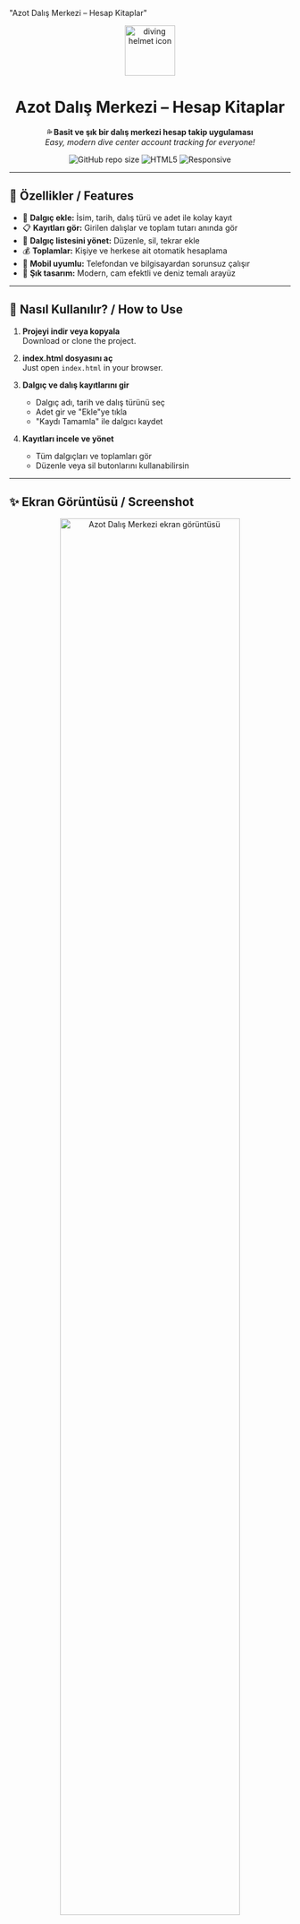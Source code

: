 "Azot Dalış Merkezi – Hesap Kitaplar"<p align="center">
  <img src="https://img.icons8.com/color/96/000000/diving-helmet.png" alt="diving helmet icon" width="90"/>
</p>

<h1 align="center">Azot Dalış Merkezi – Hesap Kitaplar</h1>
<p align="center">
  <b>💦 Basit ve şık bir dalış merkezi hesap takip uygulaması</b><br>
  <i>Easy, modern dive center account tracking for everyone!</i>
</p>

<p align="center">
  <img alt="GitHub repo size" src="https://img.shields.io/github/repo-size/YOUR_GITHUB_USERNAME/YOUR_REPO_NAME?color=00a8e8&style=flat-square">
  <img alt="HTML5" src="https://img.shields.io/badge/Made%20with-HTML5-orange?logo=html5&logoColor=white&style=flat-square">
  <img alt="Responsive" src="https://img.shields.io/badge/Responsive-Yes-brightgreen?style=flat-square">
</p>

---

## 🌊 Özellikler / Features

- 👤 **Dalgıç ekle:** İsim, tarih, dalış türü ve adet ile kolay kayıt
- 📋 **Kayıtları gör:** Girilen dalışlar ve toplam tutarı anında gör
- 🧾 **Dalgıç listesini yönet:** Düzenle, sil, tekrar ekle
- 💰 **Toplamlar:** Kişiye ve herkese ait otomatik hesaplama
- 📱 **Mobil uyumlu:** Telefondan ve bilgisayardan sorunsuz çalışır
- 🎨 **Şık tasarım:** Modern, cam efektli ve deniz temalı arayüz

---

## 🚀 Nasıl Kullanılır? / How to Use

1. **Projeyi indir veya kopyala**  
   Download or clone the project.

2. **index.html dosyasını aç**  
   Just open `index.html` in your browser.

3. **Dalgıç ve dalış kayıtlarını gir**  
   - Dalgıç adı, tarih ve dalış türünü seç
   - Adet gir ve "Ekle"ye tıkla
   - "Kaydı Tamamla" ile dalgıcı kaydet

4. **Kayıtları incele ve yönet**  
   - Tüm dalgıçları ve toplamları gör
   - Düzenle veya sil butonlarını kullanabilirsin

---

## ✨ Ekran Görüntüsü / Screenshot

<p align="center">
  <img src="https://user-images.githubusercontent.com/0000000/demo-screenshot.png" width="80%" alt="Azot Dalış Merkezi ekran görüntüsü">
</p>

---

## ⚙️ Teknoloji / Tech Stack

- HTML5 & CSS3 (modern, responsive)
- Vanilla JavaScript (no backend needed)
- Google Fonts ve FontAwesome ikonlar

---

## 📦 Kurulum Gereksinimi Yok / No Installation Needed

- Her şey tarayıcıda çalışır, ekstra yazılım gerekmez!

---

## 🙌 Katkı ve Teşekkür / Contributing & Thanks

> Her türlü öneri ve katkı için teşekkürler!  
> Made with ❤️ by **SÜHEYL SANATİ**  
> Inspired by Azot Dalış Merkezi

--- is a simple web page for tracking and calculating diving activities and payments for divers at Azot Diving Center.

Features
	•	Add divers’ names and dive details easily
	•	Choose dive type and quantity
	•	See a list of entries with calculated totals in Turkish Lira (₺)
	•	View and manage a list of registered divers
	•	Edit or delete any diver’s entry
	•	Responsive and modern design, works well on phones and computers

How to Use
	1.	Open the Webpage:
Open the index.html file in your browser.
	2.	Add a Dive Record:
	•	Enter the diver’s name.
	•	Select the date.
	•	Choose the dive type from the list.
	•	Enter the quantity (number of dives).
	•	Click “Ekle” to add to the list.
	3.	Review Your Entries:
	•	All added dives will show under Girişler.
	•	You can clear all entries with the “Temizle” button.
	4.	Save the Diver’s Record:
	•	When finished adding dives for a diver, click “Kaydı Tamamla”.
	•	The diver will appear in the Kayıtlı Dalgıçlar section.
	•	You can edit or delete divers at any time.
	5.	Check Totals:
	•	The bottom shows the total amount for each diver and a general total for everyone.

Tech
	•	Only HTML, CSS, and JavaScript.
	•	No backend or database needed — everything runs in your browser.

Credits

Made by SÜHEYL SANATİ
Inspired by Azot Dalış Merkezi

<img width="1680" height="963" alt="image" src="https://github.com/user-attachments/assets/94e3c63c-9485-4746-a7e0-57449e6ec6b3" />
